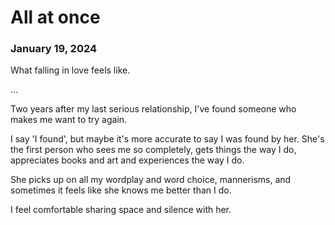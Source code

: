 # All at once
### January 19, 2024

What falling in love feels like.

...

Two years after my last serious relationship, I've found someone who makes me want to try again.

I say 'I found', but maybe it's more accurate to say I was found by her. She's the first person who sees me so completely, gets things the way I do, appreciates books and art and experiences the way I do.

She picks up on all my wordplay and word choice, mannerisms, and sometimes it feels like she knows me better than I do.


I feel comfortable sharing space and silence with her.






